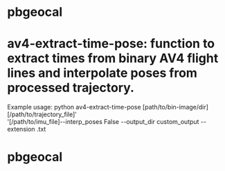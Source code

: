 # pbgeocal
# av4-extract-time-pose: function to extract times from binary AV4 flight lines and interpolate poses from processed trajectory. 

Example usage: python av4-extract-time-pose [path/to/bin-image/dir] [/path/to/trajectory_file]'\
              '[/path/to/imu_file]--interp_poses False --output_dir custom_output --extension .txt
# pbgeocal
